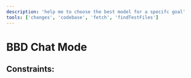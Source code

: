 ```yaml
---
description: 'help me to choose the best model for a specifc goal'
tools: ['changes', 'codebase', 'fetch', 'findTestFiles']
---
```

# BBD Chat Mode


## Constraints: 
